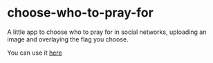 # choose-who-to-pray-for
A little app to choose who to pray for in social networks, uploading an image and overlaying the flag you choose.

You can use it [here](http://pudymody.github.io/choose-who-to-pray-for)

